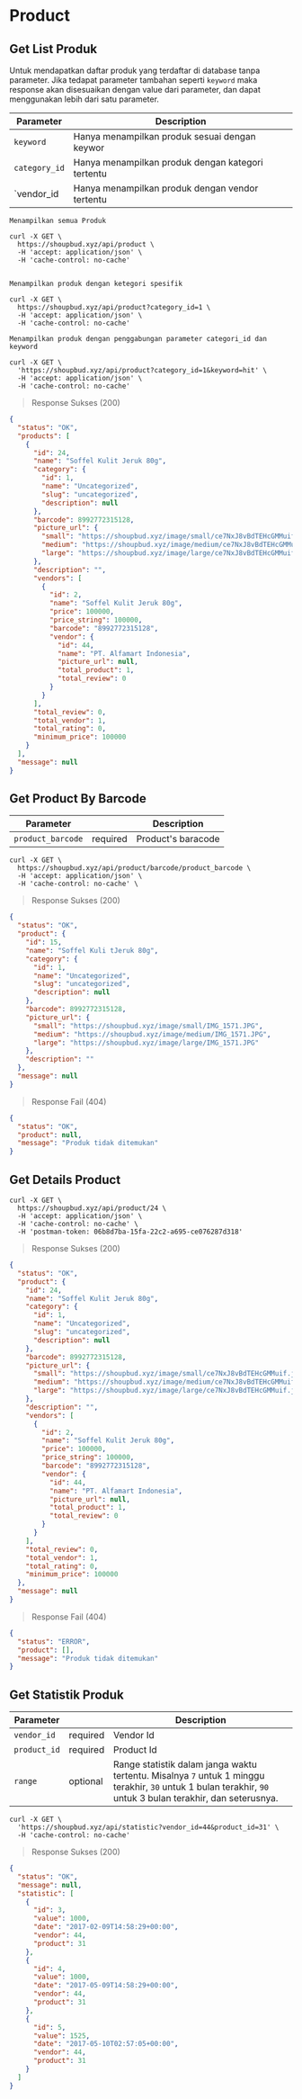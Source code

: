 # Product

## Get List Produk

Untuk mendapatkan daftar produk yang terdaftar di database tanpa parameter. Jika tedapat parameter tambahan seperti `keyword` maka response akan disesuaikan dengan value dari parameter, dan dapat menggunakan lebih dari satu parameter.  


Parameter | Description
--------- | -----------
`keyword` | Hanya menampilkan produk sesuai dengan keywor
`category_id` | Hanya menampilkan produk dengan kategori tertentu
`vendor_id | Hanya menampilkan produk dengan vendor tertentu

```shell
Menampilkan semua Produk

curl -X GET \
  https://shoupbud.xyz/api/product \
  -H 'accept: application/json' \
  -H 'cache-control: no-cache'


Menampilkan produk dengan ketegori spesifik

curl -X GET \
  https://shoupbud.xyz/api/product?category_id=1 \
  -H 'accept: application/json' \
  -H 'cache-control: no-cache'

Menampilkan produk dengan penggabungan parameter categori_id dan keyword

curl -X GET \
  'https://shoupbud.xyz/api/product?category_id=1&keyword=hit' \
  -H 'accept: application/json' \
  -H 'cache-control: no-cache'

```

> Response Sukses (200)

```json
{
  "status": "OK",
  "products": [
    {
      "id": 24,
      "name": "Soffel Kulit Jeruk 80g",
      "category": {
        "id": 1,
        "name": "Uncategorized",
        "slug": "uncategorized",
        "description": null
      },
      "barcode": 8992772315128,
      "picture_url": {
        "small": "https://shoupbud.xyz/image/small/ce7NxJ8vBdTEHcGMMuif.jpg",
        "medium": "https://shoupbud.xyz/image/medium/ce7NxJ8vBdTEHcGMMuif.jpg",
        "large": "https://shoupbud.xyz/image/large/ce7NxJ8vBdTEHcGMMuif.jpg"
      },
      "description": "",
      "vendors": [
        {
          "id": 2,
          "name": "Soffel Kulit Jeruk 80g",
          "price": 100000,
          "price_string": 100000,
          "barcode": "8992772315128",
          "vendor": {
            "id": 44,
            "name": "PT. Alfamart Indonesia",
            "picture_url": null,
            "total_product": 1,
            "total_review": 0
          }
        }
      ],
      "total_review": 0,
      "total_vendor": 1,
      "total_rating": 0,
      "minimum_price": 100000
    }
  ],
  "message": null
}
```

## Get Product By Barcode

Parameter | | Description
--------- | --------- | -----------
`product_barcode` | required | Product's baracode

```shell
curl -X GET \
  https://shoupbud.xyz/api/product/barcode/product_barcode \
  -H 'accept: application/json' \
  -H 'cache-control: no-cache' \
```

> Response Sukses (200)

```json
{
  "status": "OK",
  "product": {
    "id": 15,
    "name": "Soffel Kuli tJeruk 80g",
    "category": {
      "id": 1,
      "name": "Uncategorized",
      "slug": "uncategorized",
      "description": null
    },
    "barcode": 8992772315128,
    "picture_url": {
      "small": "https://shoupbud.xyz/image/small/IMG_1571.JPG",
      "medium": "https://shoupbud.xyz/image/medium/IMG_1571.JPG",
      "large": "https://shoupbud.xyz/image/large/IMG_1571.JPG"
    },
    "description": ""
  },
  "message": null
}
```

> Response Fail (404)

```json
{
  "status": "OK",
  "product": null,
  "message": "Produk tidak ditemukan"
}
```

## Get Details Product


```shell
curl -X GET \
  https://shoupbud.xyz/api/product/24 \
  -H 'accept: application/json' \
  -H 'cache-control: no-cache' \
  -H 'postman-token: 06b8d7ba-15fa-22c2-a695-ce076287d318'
```

> Response Sukses (200)

```json
{
  "status": "OK",
  "product": {
    "id": 24,
    "name": "Soffel Kulit Jeruk 80g",
    "category": {
      "id": 1,
      "name": "Uncategorized",
      "slug": "uncategorized",
      "description": null
    },
    "barcode": 8992772315128,
    "picture_url": {
      "small": "https://shoupbud.xyz/image/small/ce7NxJ8vBdTEHcGMMuif.jpg",
      "medium": "https://shoupbud.xyz/image/medium/ce7NxJ8vBdTEHcGMMuif.jpg",
      "large": "https://shoupbud.xyz/image/large/ce7NxJ8vBdTEHcGMMuif.jpg"
    },
    "description": "",
    "vendors": [
      {
        "id": 2,
        "name": "Soffel Kulit Jeruk 80g",
        "price": 100000,
        "price_string": 100000,
        "barcode": "8992772315128",
        "vendor": {
          "id": 44,
          "name": "PT. Alfamart Indonesia",
          "picture_url": null,
          "total_product": 1,
          "total_review": 0
        }
      }
    ],
    "total_review": 0,
    "total_vendor": 1,
    "total_rating": 0,
    "minimum_price": 100000
  },
  "message": null
}
```

> Response Fail (404)

```json
{
  "status": "ERROR",
  "product": [],
  "message": "Produk tidak ditemukan"
}
```

## Get Statistik Produk

Parameter | | Description
--------- | --------- | -----------
`vendor_id` | required | Vendor Id
`product_id` | required | Product Id
`range` | optional | Range statistik dalam janga waktu tertentu. Misalnya `7` untuk 1 minggu terakhir, `30` untuk 1 bulan terakhir,  `90` untuk 3 bulan terakhir, dan seterusnya.

```shell
curl -X GET \
  'https://shoupbud.xyz/api/statistic?vendor_id=44&product_id=31' \
  -H 'cache-control: no-cache'
```

> Response Sukses (200)

```json
{
  "status": "OK",
  "message": null,
  "statistic": [
    {
      "id": 3,
      "value": 1000,
      "date": "2017-02-09T14:58:29+00:00",
      "vendor": 44,
      "product": 31
    },
    {
      "id": 4,
      "value": 1000,
      "date": "2017-05-09T14:58:29+00:00",
      "vendor": 44,
      "product": 31
    },
    {
      "id": 5,
      "value": 1525,
      "date": "2017-05-10T02:57:05+00:00",
      "vendor": 44,
      "product": 31
    }
  ]
}
```